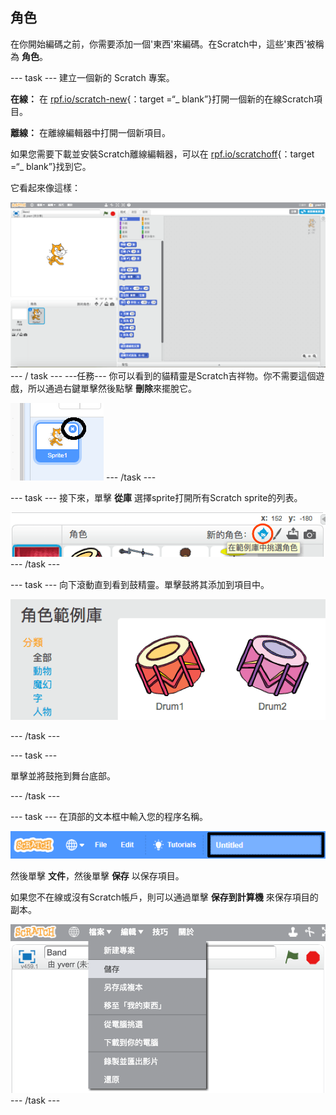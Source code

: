 ## 角色

在你開始編碼之前，你需要添加一個'東西'來編碼。在Scratch中，這些'東西'被稱為 **角色**。

\--- task \--- 建立一個新的 Scratch 專案。

**在線：** 在 [rpf.io/scratch-new](http://rpf.io/scratch-new){：target =“_ blank”}打開一個新的在線Scratch項目。

**離線：** 在離線編輯器中打開一個新項目。

如果您需要下載並安裝Scratch離線編輯器，可以在 [rpf.io/scratchoff](http://rpf.io/scratchoff){：target =“_ blank”}找到它。

它看起來像這樣：

![截圖](images/band-scratch.png) \--- / task \--- \---任務\--- 你可以看到的貓精靈是Scratch吉祥物。你不需要這個遊戲，所以通過右鍵單擊然後點擊 **刪除**來擺脫它。

![截圖](images/band-delete-annotated.png) \--- /task \---

\--- task \--- 接下來，單擊 **從庫** 選擇sprite打開所有Scratch sprite的列表。

![截圖](images/band-sprite-library.png) \--- /task \---

\--- task \--- 向下滾動直到看到鼓精靈。單擊鼓將其添加到項目中。

![截圖](images/band-sprite-drum.png)

\--- /task \---

\--- task \---

單擊並將鼓拖到舞台底部。

\--- /task \---

\--- task \--- 在頂部的文本框中輸入您的程序名稱。

![名稱](images/band-name-annotated.png)

然後單擊 **文件**，然後單擊 **保存** 以保存項目。

如果您不在線或沒有Scratch帳戶，則可以通過單擊 **保存到計算機** 來保存項目的副本。

![截圖](images/band-save.png) \--- /task \---